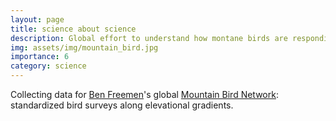 ```yaml
---
layout: page
title: science about science
description: Global effort to understand how montane birds are responding to climate change.
img: assets/img/mountain_bird.jpg
importance: 6
category: science
---
```


Collecting data for [Ben Freemen](https://benjamingfreeman.com/)'s global [Mountain Bird Network](https://benjamingfreeman.com/): standardized bird surveys along elevational gradients.